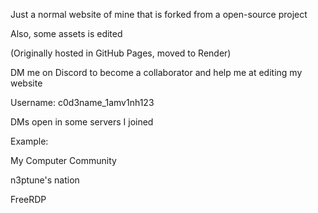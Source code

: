 Just a normal website of mine that is forked from a open-source project

Also, some assets is edited

(Originally hosted in GitHub Pages, moved to Render)

DM me on Discord to become a collaborator and help me at editing my website

Username: c0d3name_1amv1nh123

DMs open in some servers I joined

Example:

My Computer Community

n3ptune's nation

FreeRDP
